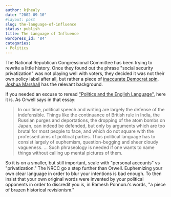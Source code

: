 ```yaml
---
author: kjhealy
date: "2002-09-10"
#layout: post
slug: the-language-of-influence
status: publish
title: The Language of Influence
wordpress_id: '84'
categories:
- Politics
---
```


The National Republican Congressional Committee has been trying to rewrite a little history. Once they found out the phrase "social security privatization" was not playing well with voters, they decided it was not their own policy label after all, but rather a piece of [inaccurate Democrat spin](http://talkingpointsmemo.com/sept0202.html#091002200am). [Joshua Marshall](http://talkingpointsmemo.com/sept0201.html#090602440pm) has the relevant background.

If you needed an excuse to reread ["Politics and the English Language"](http://www.santafe.edu/~shalizi/Orwell/politics_and_english.html), here it is. As Orwell says in that essay:

> In our time, political speech and writing are largely the defense of the indefensible. Things like the continuance of British rule in India, the Russian purges and deportations, the dropping of the atom bombs on Japan, can indeed be defended, but only by arguments which are too brutal for most people to face, and which do not square with the professed aims of political parties. Thus political language has to consist largely of euphemism, question-begging and sheer cloudy vagueness. ... Such phraseology is needed if one wants to name things without calling up mental pictures of them.

So it is on a smaller, but still important, scale with "personal accounts" vs "privatization." The NRCC go a step further than Orwell. Euphemizing your own clear language in order to blur your intentions is bad enough. To then insist that your own original words were invented by your political opponents in order to discredit you is, in Ramesh Ponnuru's words, "a piece of brazen historical revisionism."
